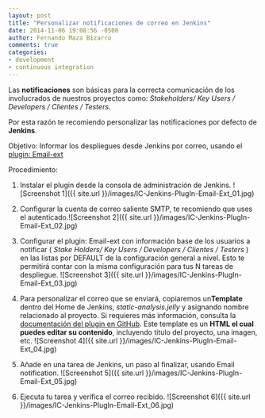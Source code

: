 ```yaml
---
layout: post
title: "Personalizar notificaciones de correo en Jenkins"
date: 2014-11-06 19:08:56 -0500
author: Fernando Maza Bizarro
comments: true
categories:
- development
- continuous integration
---
```


Las **notificaciones** son básicas para la correcta comunicación de los involucrados de nuestros proyectos como: *Stakeholders/ Key Users / Developers / Clientes / Testers*.

Por esta razón te recomiendo personalizar las notificaciones por defecto de **Jenkins**.

Objetivo: Informar los despliegues desde Jenkins por correo, usando el [plugin: Email-ext][1]

<!-- more -->
Procedimiento:

1.  Instalar el plugin desde la consola de administración de Jenkins. ![Screenshot 1]({{ site.url }}/images/IC-Jenkins-PlugIn-Email-Ext_01.jpg)

2.  Configurar la cuenta de correo saliente SMTP, te recomiendo que uses el autenticado.![Screenshot 2]({{ site.url }}/images/IC-Jenkins-PlugIn-Email-Ext_02.jpg)

3.  Configurar el plugin: Email-ext con información base de los usuarios a notificar ( *Stake Holders/ Key Users / Developers / Clientes / Testers* ) en las listas por DEFAULT de la configuración general a nivel. Esto te permitirá contar con la misma configuración para tus N tareas de despliegue. ![Screenshot 3]({{ site.url }}/images/IC-Jenkins-PlugIn-Email-Ext_03.jpg)

4.  Para personalizar el correo que se enviará, copiaremos un**Template** dentro del Home de Jenkins, *static-analysis.jelly* y asignando nombre relacionado al proyecto. Si requieres más información, consulta la [documentación del plugin en GitHub][5]. Este template es un **HTML el cual puedes editar su contenido**, incluyendo titulo del proyecto, una imagen, etc. ![Screenshot 4]({{ site.url }}/images/IC-Jenkins-PlugIn-Email-Ext_04.jpg)

5.  Añade en una tarea de Jenkins, un paso al finalizar, usando Email notification. ![Screenshot 5]({{ site.url }}/images/IC-Jenkins-PlugIn-Email-Ext_05.jpg)

6.  Ejecuta tu tarea y verifica el correo recibido. ![Screenshot 6]({{ site.url }}/images/IC-Jenkins-PlugIn-Email-Ext_06.jpg)

 [1]: https://wiki.jenkins-ci.org/display/JENKINS/Email-ext+plugin
 [5]: https://github.com/jenkinsci/email-ext-plugin/tree/master/src/main/resources/hudson/plugins/emailext/templates
